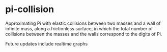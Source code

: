 # pi-collision
Approximating Pi with elastic collisions between two masses and a wall of infinite mass, along a frictionless surface, in which the total number of collisions between the masses and the walls correspond to the digits of Pi.

Future updates include realtime graphs
